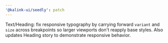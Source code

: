 ```yaml
---
'@kalink-ui/seedly': patch
---
```


Text/Heading: fix responsive typography by carrying forward `variant` and `size` across breakpoints so larger viewports don't reapply base styles. Also updates Heading story to demonstrate responsive behavior.

